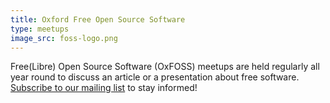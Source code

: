 ```yaml
---
title: Oxford Free Open Source Software
type: meetups
image_src: foss-logo.png
---
```

Free(Libre) Open Source Software (OxFOSS) meetups are held regularly all year round to discuss an article or a presentation about free software. [Subscribe to our mailing list](https://web.maillist.ox.ac.uk/ox/subscribe/foss/) to stay informed!

